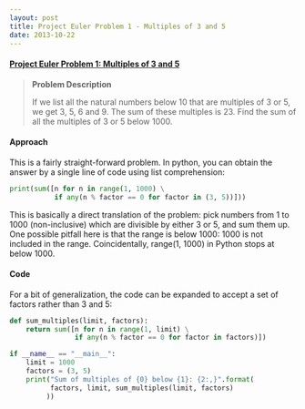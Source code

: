 ```yaml
---
layout: post
title: Project Euler Problem 1 - Multiples of 3 and 5
date: 2013-10-22
---
```


#### **[Project Euler Problem 1: Multiples of 3 and 5](https://projecteuler.net/problem=1)**
> **Problem Description**
> 
> If we list all the natural numbers below 10 that are multiples of 3 or 5, we get 3, 5, 6 and 9. The sum of these multiples is 23.
> Find the sum of all the multiples of 3 or 5 below 1000.

#### **Approach**

This is a fairly straight-forward problem. In python, you can obtain the answer by a single line of code using list comprehension:

```python
print(sum([n for n in range(1, 1000) \
           if any(n % factor == 0 for factor in (3, 5))]))
```

This is basically a direct translation of the problem: pick numbers from 1 to 1000 (non-inclusive) which are divisible by either 3 or 5, and sum them up. One possible pitfall here is that the range is below 1000: 1000 is not included in the range. Coincidentally, range(1, 1000) in Python stops at below 1000.

#### **Code**

For a bit of generalization, the code can be expanded to accept a set of factors rather than 3 and 5:

```python
def sum_multiples(limit, factors):
    return sum([n for n in range(1, limit) \
                if any(n % factor == 0 for factor in factors)])

if __name__ == "__main__":
    limit = 1000
    factors = (3, 5)
    print("Sum of multiples of {0} below {1}: {2:,}".format(
          factors, limit, sum_multiples(limit, factors)
         ))
```
